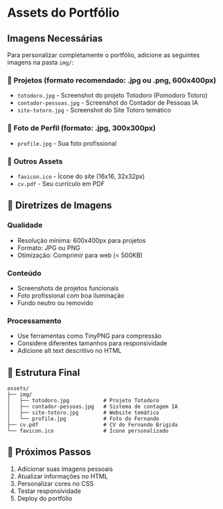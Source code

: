 # Assets do Portfólio

## Imagens Necessárias

Para personalizar completamente o portfólio, adicione as seguintes imagens na pasta `img/`:

### 📸 **Projetos** (formato recomendado: .jpg ou .png, 600x400px)
- `totodoro.jpg` - Screenshot do projeto Totodoro (Pomodoro Totoro)
- `contador-pessoas.jpg` - Screenshot do Contador de Pessoas IA
- `site-totoro.jpg` - Screenshot do Site Totoro temático

### 👤 **Foto de Perfil** (formato: .jpg, 300x300px)
- `profile.jpg` - Sua foto profissional

### 🌟 **Outros Assets**
- `favicon.ico` - Ícone do site (16x16, 32x32px)
- `cv.pdf` - Seu currículo em PDF

## 🎨 Diretrizes de Imagens

### **Qualidade**
- Resolução mínima: 600x400px para projetos
- Formato: JPG ou PNG
- Otimização: Comprimir para web (< 500KB)

### **Conteúdo**
- Screenshots de projetos funcionais
- Foto profissional com boa iluminação
- Fundo neutro ou removido

### **Processamento**
- Use ferramentas como TinyPNG para compressão
- Considere diferentes tamanhos para responsividade
- Adicione alt text descritivo no HTML

## 📁 Estrutura Final
```
assets/
├── img/
│   ├── totodoro.jpg           # Projeto Totodoro
│   ├── contador-pessoas.jpg   # Sistema de contagem IA
│   ├── site-totoro.jpg        # Website temático
│   └── profile.jpg            # Foto do Fernando
├── cv.pdf                     # CV do Fernando Brigida
└── favicon.ico                # Ícone personalizado
```

## 🔧 Próximos Passos
1. Adicionar suas imagens pessoais
2. Atualizar informações no HTML
3. Personalizar cores no CSS
4. Testar responsividade
5. Deploy do portfólio

